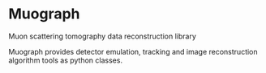# Muograph
Muon scattering tomography data reconstruction library

Muograph provides detector emulation, tracking and image reconstruction algorithm tools as python classes.
